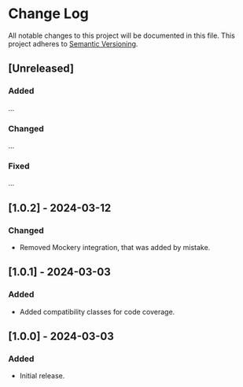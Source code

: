 # Change Log
All notable changes to this project will be documented in this file.
This project adheres to [Semantic Versioning](http://semver.org/).

## [Unreleased]
### Added
...

### Changed
...

### Fixed
...

## [1.0.2] - 2024-03-12
### Changed
- Removed Mockery integration, that was added by mistake.

## [1.0.1] - 2024-03-03
### Added
- Added compatibility classes for code coverage.

## [1.0.0] - 2024-03-03
### Added
- Initial release.

